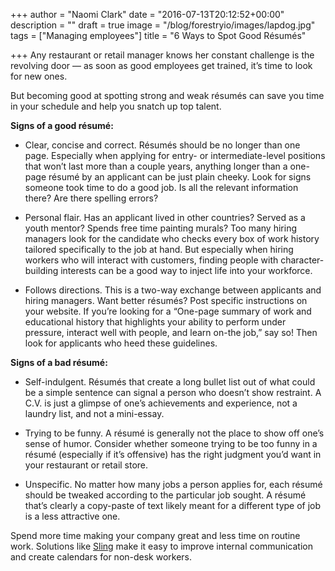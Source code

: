 +++
author = "Naomi Clark"
date = "2016-07-13T20:12:52+00:00"
description = ""
draft = true
image = "/blog/forestryio/images/lapdog.jpg"
tags = ["Managing employees"]
title = "6 Ways to Spot Good Résumés"

+++
Any restaurant or retail manager knows her constant challenge is the revolving door — as soon as good employees get trained, it’s time to look for new ones.

But becoming good at spotting strong and weak résumés can save you time in your schedule and help you snatch up top talent.

**Signs of a good résumé:**

*   Clear, concise and correct. Résumés should be no longer than one page. Especially when applying for entry- or intermediate-level positions that won’t last more than a couple years, anything longer than a one-page résumé by an applicant can be just plain cheeky. Look for signs someone took time to do a good job. Is all the relevant information there? Are there spelling errors?

*   Personal flair. Has an applicant lived in other countries? Served as a youth mentor? Spends free time painting murals? Too many hiring managers look for the candidate who checks every box of work history tailored specifically to the job at hand. But especially when hiring workers who will interact with customers, finding people with character-building interests can be a good way to inject life into your workforce.

*   Follows directions. This is a two-way exchange between applicants and hiring managers. Want better résumés? Post specific instructions on your website. If you’re looking for a “One-page summary of work and educational history that highlights your ability to perform under pressure, interact well with people, and learn on-the job,” say so! Then look for applicants who heed these guidelines.

**Signs of a bad résumé:**

*   Self-indulgent. Résumés that create a long bullet list out of what could be a simple sentence can signal a person who doesn’t show restraint. A C.V. is just a glimpse of one’s achievements and experience, not a laundry list, and not a mini-essay.

*   Trying to be funny. A résumé is generally not the place to show off one’s sense of humor. Consider whether someone trying to be too funny in a résumé (especially if it’s offensive) has the right judgment you’d want in your restaurant or retail store.

*   Unspecific. No matter how many jobs a person applies for, each résumé should be tweaked according to the particular job sought. A résumé that’s clearly a copy-paste of text likely meant for a different type of job is a less attractive one.

Spend more time making your company great and less time on routine work. Solutions like [Sling](https://getsling.com) make it easy to improve internal communication and create calendars for non-desk workers.